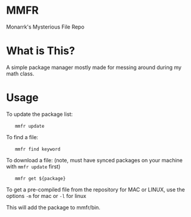 # MMFR
Monarrk's Mysterious File Repo

# What is This?
A simple package manager mostly made for messing around during my math class.

# Usage
To update the package list:

&nbsp;&nbsp;&nbsp;&nbsp;&nbsp;&nbsp;`mmfr update`

To find a file:

&nbsp;&nbsp;&nbsp;&nbsp;&nbsp;&nbsp;`mmfr find keyword`

To download a file:
(note, must have synced packages on your machine with `mmfr update` first)

&nbsp;&nbsp;&nbsp;&nbsp;&nbsp;&nbsp;`mmfr get ${package}`

To get a pre-compiled file from the repository for MAC or LINUX, use the options `-m` for mac or `-l` for linux
	
This will add the package to mmfr/bin.

